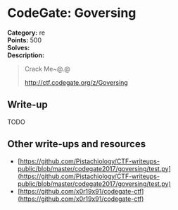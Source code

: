 # CodeGate: Goversing

**Category:** re  
**Points:** 500  
**Solves:**  
**Description:**  

> Crack Me~@.@
> 
> http://ctf.codegate.org/z/Goversing

## Write-up

TODO

## Other write-ups and resources

* [https://github.com/Pistachiology/CTF-writeups-public/blob/master/codegate2017/goversing/test.py](https://github.com/Pistachiology/CTF-writeups-public/blob/master/codegate2017/goversing/test.py)
* [https://github.com/x0r19x91/codegate-ctf](https://github.com/x0r19x91/codegate-ctf)
